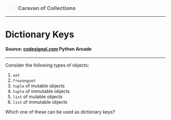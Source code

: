 > ### Caravan of Collections

---

# Dictionary Keys

#### Source: [codesignal.com](https://codesignal.com/) Python Arcade

---

Consider the following types of objects:

1. `set`
2. `frozongset`
3. `tuple` of mutable objects
4. `tuple` of immutable objects
5. `list` of mutable objects
6. `list` of immutable objects

Which one of these can be used as dictionary keys?
